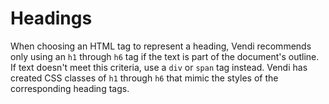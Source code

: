 # Headings

When choosing an HTML tag to represent a heading, Vendi recommends only using an `h1`
through `h6` tag if the text is part of the document's outline. If text doesn't meet
this criteria, use a `div` or `span` tag instead. Vendi has created CSS classes of
`h1` through `h6` that mimic the styles of the corresponding heading tags.